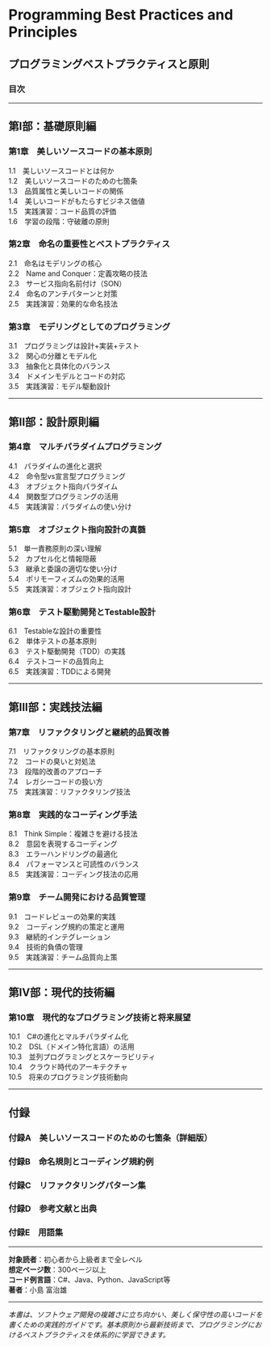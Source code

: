 # Programming Best Practices and Principles
## プログラミングベストプラクティスと原則

### 目次

---

## 第I部：基礎原則編

### 第1章　美しいソースコードの基本原則
1.1　美しいソースコードとは何か  
1.2　美しいソースコードのための七箇条  
1.3　品質属性と美しいコードの関係  
1.4　美しいコードがもたらすビジネス価値  
1.5　実践演習：コード品質の評価  
1.6　学習の段階：守破離の原則  

### 第2章　命名の重要性とベストプラクティス
2.1　命名はモデリングの核心  
2.2　Name and Conquer：定義攻略の技法  
2.3　サービス指向名前付け（SON）  
2.4　命名のアンチパターンと対策  
2.5　実践演習：効果的な命名技法  

### 第3章　モデリングとしてのプログラミング
3.1　プログラミングは設計+実装+テスト  
3.2　関心の分離とモデル化  
3.3　抽象化と具体化のバランス  
3.4　ドメインモデルとコードの対応  
3.5　実践演習：モデル駆動設計  

---

## 第II部：設計原則編

### 第4章　マルチパラダイムプログラミング
4.1　パラダイムの進化と選択  
4.2　命令型vs宣言型プログラミング  
4.3　オブジェクト指向パラダイム  
4.4　関数型プログラミングの活用  
4.5　実践演習：パラダイムの使い分け  

### 第5章　オブジェクト指向設計の真髄
5.1　単一責務原則の深い理解  
5.2　カプセル化と情報隠蔽  
5.3　継承と委譲の適切な使い分け  
5.4　ポリモーフィズムの効果的活用  
5.5　実践演習：オブジェクト指向設計  

### 第6章　テスト駆動開発とTestable設計
6.1　Testableな設計の重要性  
6.2　単体テストの基本原則  
6.3　テスト駆動開発（TDD）の実践  
6.4　テストコードの品質向上  
6.5　実践演習：TDDによる開発  

---

## 第III部：実践技法編

### 第7章　リファクタリングと継続的品質改善
7.1　リファクタリングの基本原則  
7.2　コードの臭いと対処法  
7.3　段階的改善のアプローチ  
7.4　レガシーコードの扱い方  
7.5　実践演習：リファクタリング技法  

### 第8章　実践的なコーディング手法
8.1　Think Simple：複雑さを避ける技法  
8.2　意図を表現するコーディング  
8.3　エラーハンドリングの最適化  
8.4　パフォーマンスと可読性のバランス  
8.5　実践演習：コーディング技法の応用  

### 第9章　チーム開発における品質管理
9.1　コードレビューの効果的実践  
9.2　コーディング規約の策定と運用  
9.3　継続的インテグレーション  
9.4　技術的負債の管理  
9.5　実践演習：チーム品質向上策  

---

## 第IV部：現代的技術編

### 第10章　現代的なプログラミング技術と将来展望
10.1　C#の進化とマルチパラダイム化  
10.2　DSL（ドメイン特化言語）の活用  
10.3　並列プログラミングとスケーラビリティ  
10.4　クラウド時代のアーキテクチャ  
10.5　将来のプログラミング技術動向  

---

## 付録

### 付録A　美しいソースコードのための七箇条（詳細版）
### 付録B　命名規則とコーディング規約例
### 付録C　リファクタリングパターン集
### 付録D　参考文献と出典
### 付録E　用語集

---

**対象読者**：初心者から上級者まで全レベル  
**想定ページ数**：300ページ以上  
**コード例言語**：C#、Java、Python、JavaScript等  
**著者**：小島 富治雄

---

*本書は、ソフトウェア開発の複雑さに立ち向かい、美しく保守性の高いコードを書くための実践的ガイドです。基本原則から最新技術まで、プログラミングにおけるベストプラクティスを体系的に学習できます。*